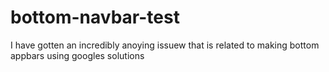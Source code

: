 # bottom-navbar-test
I have gotten an incredibly anoying issuew that is related to making bottom appbars using googles solutions

